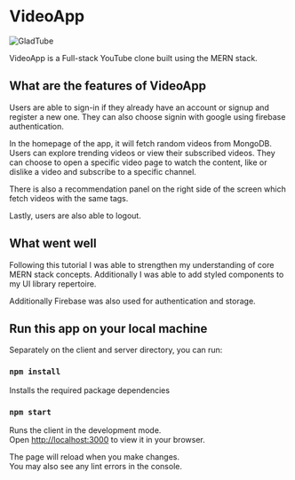# VideoApp

![GladTube](https://i.ibb.co/3zxZ0JC/GladTube.png)

VideoApp is a Full-stack YouTube clone built using the MERN stack.

## What are the features of VideoApp

Users are able to sign-in if they already have an account or signup and register a new one. They can also choose signin with google using firebase authentication.

In the homepage of the app, it will fetch random videos from MongoDB. Users can explore trending videos or view their subscribed videos. They can choose to open a specific video page to watch the content, like or dislike a video and subscribe to a specific channel.

There is also a recommendation panel on the right side of the screen which fetch videos with the same tags.

Lastly, users are also able to logout.

## What went well

Following this tutorial I was able to strengthen my understanding of core MERN stack concepts. Additionally I was able to add styled components to my UI library repertoire.

Additionally Firebase was also used for authentication and storage.



## Run this app on your local machine

Separately on the client and server directory, you can run:

### `npm install`

Installs the required package dependencies

### `npm start`

Runs the client in the development mode.\
Open [http://localhost:3000](http://localhost:3000) to view it in your browser.

The page will reload when you make changes.\
You may also see any lint errors in the console.
